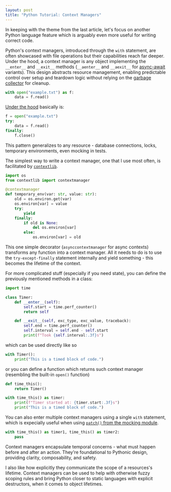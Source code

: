 ```yaml
---
layout: post
title: "Python Tutorial: Context Managers"
---
```


In keeping with the theme from the last article, let's focus on another Python language feature which is arguably even more useful for writing correct code.

Python's context managers, introduced through the `with` statement, are often showcased with file operations but their capabilities reach far deeper. Under the hood, a context manager is any object implementing the `__enter__` and `__exit__` methods (`__aenter__` and `__aexit__` for [async-await](/pythonoviny/2025/async) variants). This design abstracts resource management, enabling predictable control over setup and teardown logic without relying on the [garbage collector](/pythonoviny/2025/memory-management) for cleanup.

```python
with open("example.txt") as f:
    data = f.read()
```

[Under the hood](https://github.com/python/cpython/blob/f00512db20561370faad437853f6ecee0eec4856/Lib/_pyio.py#L232-L271) basically is:

```python
f = open("example.txt")
try:
    data = f.read()
finally:
    f.close()
```

This pattern generalizes to any resource - database connections, locks, temporary environments, even mocking in tests.

The simplest way to write a context manager, one that I use most often, is facilitated by [`contextlib`](https://docs.python.org/3/library/contextlib.html). 

```python
import os
from contextlib import contextmanager

@contextmanager
def temporary_env(var: str, value: str):
    old = os.environ.get(var)
    os.environ[var] = value
    try:
        yield
    finally:
        if old is None:
            del os.environ[var]
        else:
            os.environ[var] = old
```

This one simple decorator (`asynccontextmanager` for async contexts) transforms any function into a context manager. All it needs to do is to use the `try-except-finally` statement internally and yield something - this becomes the lifetime of the context.

For more complicated stuff (especially if you need state), you can define the previously mentioned methods in a class:

```python
import time

class Timer:
    def __enter__(self):
        self.start = time.perf_counter()
        return self

    def __exit__(self, exc_type, exc_value, traceback):
        self.end = time.perf_counter()
        self.interval = self.end - self.start
        print(f"Took {self.interval:.3f}s")
```

which can be used directly like so

```python
with Timer():
    print("This is a timed block of code.")
```

or you can define a function which returns such context manager (resembling the built-in `open()` function)

```python
def time_this():
    return Timer()

with time_this() as timer:
    print(f"Timer started at: {timer.start:.3f}s")
    print("This is a timed block of code.")
```

You can also enter multiple context managers using a single `with` statement, which is expecially useful when using [`patch()` from the mocking module](https://docs.python.org/3/library/unittest.mock.html#patch). 

```python
with time_this() as timer1, time_this() as timer2:
    pass
```

Context managers encapsulate temporal concerns - what must happen before and after an action. They're foundational to Pythonic design, providing clarity, composability, and safety. 

I also like how explicitly they communicate the scope of a resources's lifetime. Context managers can be used to help with otherwise fuzzy scoping rules and bring Python closer to static languages with explicit destructors, when it comes to object lifetimes.
